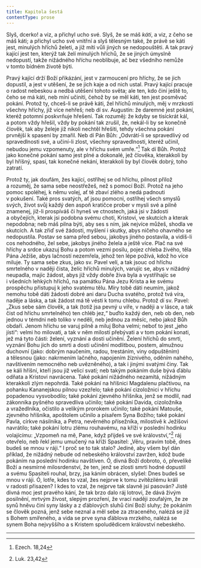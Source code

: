 ```yaml
---
title: Kapitola šestá
contentType: prose
---
```


<section>

Slyš, dcerko! a viz, a přichyl ucho své. Slyš, že se máš _káti_, a viz, z čeho se máš káti; a přichyl ucho své vnitřní a slyš tělesným také, že právě se káti jest, minulých hříchů želeti, a již míti vůli jiných se nedopouštěti. A tak pravý kající jest ten, kterýž tak želí minulých hříchů, že se jiných úmyslně nedopustí, takže nižádného hříchu neoblibuje, ač bez všedního nemůže v tomto bídném životě býti.

Pravý kající drží Boží přikázání, jest v zarmoucení pro hříchy, že se jich dopustil, a jest v utěšení, že se jich kaje a od nich ustal. Pravý kající pracuje o radost nebeskou a nedbá utěšení tohoto světa; ale ten, kdo činí ještě to, čeho se má káti, neb míní učiniti, čehož by se měl káti, ten jest posměvač pokání. Protož ty, chceš-li se právě káti, žel hříchů minulých, měj v mrzkosti všechny hříchy, již více nehřeš; neb dí sv. Augustin: že daremné jest pokání, kteréž potomní poskvrňuje hřešení. Tak rozuměj: že kdyby se tisíckrát kál, a potom vždy hřešil, vždy by pokání tak zrušil, že, nekál-li by se konečně člověk, tak aby želeje již nikoli nechtěl hřešiti, tehdy všechna pokání prvnější k spasení by zmařil. Neb dí Pán Bůh: „Odvrátí-li se spravedlivý od spravedlnosti své, a učiní-li zlost, všechny spravedlnosti, kteréž učinil, nebudou jemu vzpomenuty, ale v hříchu svém umře.“[^9] Tak dí Bůh. Protož jako konečné pokání samo jest plné a dokonalé, jež člověka, kterakkoli by byl hříšný, spasí, tak konečné nekání, kterakkoli by byl člověk dobrý, toho zatratí.

Protož ty, jak doufám, žes kající, ostříhej se od hříchu, pilnost přilož a rozuměj, že sama sebe neostřežeš, než s pomocí Boží. Protož na jeho pomoc spoléhej, k němu volej, ať tě zbaví zlého a nedá padnouti v pokušení. Také pros svatých, ať jsou pomocni, ostříhej všech smyslů svých, život svůj každý den aspoň kratičce prober v mysli své a pilně znamenej, již-li prospíváš či hyneš ve ctnostech, jaká jsi v žádosti a obyčejích, kterak jsi podobna svému choti, Kristovi, ve skutcích a kterak nepodobna; neb máš pilna býti, aby ses s ním, jak nejvíce můžeš, shodla ve skutcích. A tak zřiď své žádosti, myšlení i skutky, abys ničeho ohavného se nedopustila. Postav se sama před sebou, jakobys jiného postavila, a vidíš-li cos nehodného, žel sebe, jakobys jiného želela a ještě více. Plač na své hříchy a srdce ukazuj Bohu a potom vezmi posilu, pojez chleba živého, těla Pána Ježíše, abys lačností nezemřela, jehož ten lépe požívá, kdož ho více miluje. Ty sama sebe zkus, jako sv. Pavel velí, a tak jsouc od hříchu smrtelného v naději čista, želíc hříchů minulých, varujíc se, abys v nižádný neupadla, majíc žádost, abys již vždy dobře živa byla a vystříhajíc se i všedních lehkých hříchů, na památku Pána Jezu Krista a ke svému prospěchu přistupuj k jeho svatému tělu. Míry tobě dáti neumím, jakož nemohu tobě dáti žádosti dobré ani daru Ducha svatého, protož tvá víra, naděje a láska, a tak žádost má tě vésti k tomu chlebu. Protož dí sv. Pavel: „Zkus sebe sám člověk, a tak (totiž jsa pevný u víře, v naději a v lásce, a tak čist od hříchu smrtelného) ten chléb jez,“ buďto každý den, neb ob den, neb jednou v témdni neb toliko v neděli, neb jednou za měsíc, nebo jakož Bůh obdaří. Jenom hříchu se varuj pilně a miluj Boha velmi; neboť to jest „jeho jísti“: velmi ho milovati, a tak v něm milostí přebývati a v tom pokání konati, jež má tyto části: želení, vyznání a dosti učinění. Želení hříchů do smrti, vyznání Bohu jich do smrti a dosti učinění modlitbou, postem, almužnou duchovní (jako: dobrým naučením, radou, trestáním, viny odpuštěním) a tělesnou (jako: nakrmením lačného, napojením žíznivého, oděním nahého, navštívením nemocného neb uvězněného), a tak i jinými svatými činy. Tak se káli hříšní, kteří jsou již velicí svatí; neb takým pokáním duše bývá ďáblu odňata a Kristovi navrácena. Také pokání nižádného nezamítá, nižádným kterakkoli zlým nepohrdá. Také pokání na hříšnici Magdalenu plačtivou, na pohanku Kananejskou pilnou vzezřelo; také pokání cizoložnici v hříchu popadenou vysvobodilo; také pokání zjevného hříšníka, jenž se modlil, nad zákonníka pyšného spravedliva učinilo; také pokání Davida, cizoložníka a vražedlníka, očistilo a velikým prorokem učinilo; také pokání Matouše, zjevného hříšníka, apoštolem učinilo a písařem Syna Božího; také pokání Pavla, církve násilníka, a Petra, nevěrného přísežníka, milostivě k Ježíšovi navrátilo; také pokání lotru zlému rouhavému, na kříži v poslední hodinku volajícímu: „Vzpomeň na mě, Pane, když přijdeš ve své království,“[^10] ráj otevřelo, neb řekl jemu umučený na kříži Spasitel: „Věru, pravím tobě, dnes budeš se mnou v ráji.“ I proč se to tak stalo? Jediné, aby všem byl dán příklad, že nižádný nebude od nebeského království zavržen, kdož bude pokáním na poslední hodinku navštíven. Ó, divná Boží dobroto, ó, převeliké Boží a nesmírné milosrdenství, že ten, jenž se zlosti smrti hodné dopustil a svému Spasiteli rouhal, brzy, jsa káním obrácen, slyšel: Dnes budeš se mnou v ráji. Ó, lotře, kdes to vzal, žes nejprve k tomu zvítězilému králi v radosti přisazen? I kdes to vzal, že nejprve tak slavně jsi pasován? Jistě divná moc jest pravého kání, že tak brzo dalo ráj lotrovi, že dává živým posilnění, mrtvým živost, slepým prozření, že vrací naději zoufalým, že ze synů hněvu činí syny lásky a z ďáblových sluhů činí Boží sluhy; že pokáním se člověk pozná, jenž sebe neznal a měl sebe za ztraceného, nalézá se již s Bohem smířeného, a vida se prve syna ďáblova mrzkého, nalézá se synem Boha nejvyššího a s Kristem spoludědicem království nebeského.

* * *

[^9]: Ezech. 18,24

[^10]: Luk. 23,42

</section>
